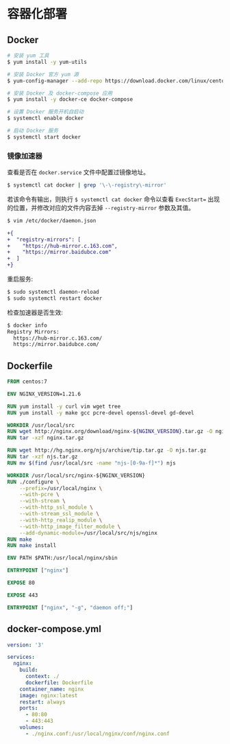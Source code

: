 # 容器化部署

## Docker

```bash
# 安装 yum 工具
$ yum install -y yum-utils

# 安装 Docker 官方 yum 源
$ yum-config-manager --add-repo https://download.docker.com/linux/centos/docker-ce.repo

# 安装 Docker 及 docker-compose 应用
$ yum install -y docker-ce docker-compose

# 设置 Docker 服务开机自启动
$ systemctl enable docker

# 启动 Docker 服务
$ systemctl start docker
```

### 镜像加速器

查看是否在 `docker.service` 文件中配置过镜像地址。

```bash
$ systemctl cat docker | grep '\-\-registry\-mirror'
```

若该命令有输出，则执行 `$ systemctl cat docker` 命令以查看 `ExecStart=` 出现的位置，并修改对应的文件内容去掉 `--registry-mirror` 参数及其值。

```bash
$ vim /etc/docker/daemon.json
```

```diff
+{
+  "registry-mirrors": [
+    "https://hub-mirror.c.163.com",
+    "https://mirror.baidubce.com"
+  ]
+}
```

重启服务:

```bash
$ sudo systemctl daemon-reload
$ sudo systemctl restart docker
```

检查加速器是否生效:

```bash
$ docker info
Registry Mirrors:
  https://hub-mirror.c.163.com/
  https://mirror.baidubce.com/
```

## Dockerfile

```dockerfile
FROM centos:7

ENV NGINX_VERSION=1.21.6

RUN yum install -y curl vim wget tree
RUN yum install -y make gcc pcre-devel openssl-devel gd-devel

WORKDIR /usr/local/src
RUN wget http://nginx.org/download/nginx-${NGINX_VERSION}.tar.gz -O nginx.tar.gz
RUN tar -xzf nginx.tar.gz

RUN wget http://hg.nginx.org/njs/archive/tip.tar.gz -O njs.tar.gz
RUN tar -xzf njs.tar.gz
RUN mv $(find /usr/local/src -name "njs-[0-9a-f]*") njs

WORKDIR /usr/local/src/nginx-${NGINX_VERSION}
RUN ./configure \
    --prefix=/usr/local/nginx \
    --with-pcre \
    --with-stream \
    --with-http_ssl_module \
    --with-stream_ssl_module \
    --with-http_realip_module \
    --with-http_image_filter_module \
    --add-dynamic-module=/usr/local/src/njs/nginx
RUN make
RUN make install

ENV PATH $PATH:/usr/local/nginx/sbin

ENTRYPOINT ["nginx"]

EXPOSE 80

EXPOSE 443

ENTRYPOINT ["nginx", "-g", "daemon off;"]
```

## docker-compose.yml

```yaml
version: '3'

services:
  nginx:
    build:
      context: ./
      dockerfile: Dockerfile
    container_name: nginx
    image: nginx:latest
    restart: always
    ports:
      - 80:80
      - 443:443
    volumes:
      - ./nginx.conf:/usr/local/nginx/conf/nginx.conf
```
